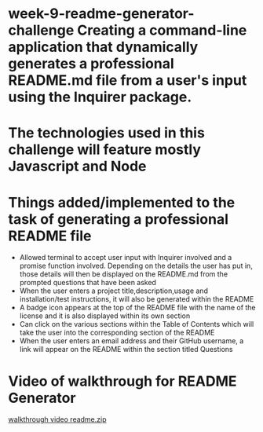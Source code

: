 # week-9-readme-generator-challenge Creating a command-line application that dynamically generates a professional README.md file from a user's input using the Inquirer package.

# The technologies used in this challenge will feature mostly Javascript and Node 

# Things added/implemented to the task of generating a professional README file

- Allowed terminal to accept user input with Inquirer involved and a promise function involved. Depending on the details the user has put in, those details will then be displayed on the README.md from the prompted questions that have been asked
- When the user enters a project title,description,usage and installation/test instructions, it will also be generated within the README
- A badge icon appears at the top of the README file with the name of the license and it is also displayed within its own section
- Can click on the various sections within the Table of Contents which will take the user into the corresponding section of the README
- When the user enters an email address and their GitHub username, a link will appear on the README within the section titled Questions

# Video of walkthrough for README Generator

[walkthrough video readme.zip](https://github.com/AJosueBN/week-9-readme-generator-challenge/files/11710180/walkthrough.video.readme.zip)

